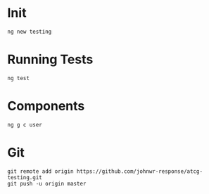 # Init
```
ng new testing
```

# Running Tests
```
ng test
```

# Components
```
ng g c user
```

# Git
```
git remote add origin https://github.com/johnwr-response/atcg-testing.git
git push -u origin master
```
